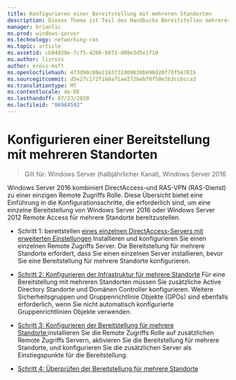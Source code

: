 ```yaml
---
title: Konfigurieren einer Bereitstellung mit mehreren Standorten
description: Dieses Thema ist Teil des Handbuchs Bereitstellen mehrerer Remote Zugriffs Server in einer Bereitstellung mit mehreren Standorten in Windows Server 2016.
manager: brianlic
ms.prod: windows-server
ms.technology: networking-ras
ms.topic: article
ms.assetid: cb84920e-7cf5-4266-b071-d09e3d5e1f10
ms.author: lizross
author: eross-msft
ms.openlocfilehash: 473d90c08e2183f32409630b698d20f79f567016
ms.sourcegitcommit: d5e27c1f2f168a71ae272bebf8f50e1b3ccbcca3
ms.translationtype: MT
ms.contentlocale: de-DE
ms.lasthandoff: 07/23/2020
ms.locfileid: "86964592"
---
```

# <a name="configure-a-multisite-deployment"></a>Konfigurieren einer Bereitstellung mit mehreren Standorten

>Gilt für: Windows Server (halbjährlicher Kanal), Windows Server 2016

 Windows Server 2016 kombiniert DirectAccess-und RAS-VPN (RAS-Dienst) zu einer einzigen Remote Zugriffs Rolle. Diese Übersicht bietet eine Einführung in die Konfigurationsschritte, die erforderlich sind, um eine einzelne Bereitstellung von Windows Server 2016 oder Windows Server 2012 Remote Access für mehrere Standorte bereitzustellen.  
  
-   Schritt 1: bereitstellen [eines einzelnen DirectAccess-Servers mit erweiterten Einstellungen](../../../directaccess/single-server-advanced/deploy-a-single-directaccess-server-with-advanced-settings.md) Installieren und konfigurieren Sie einen einzelnen Remote Zugriffs Server. Die Bereitstellung für mehrere Standorte erfordert, dass Sie einen einzelnen Server installieren, bevor Sie eine Bereitstellung für mehrere Standorte konfigurieren.  
  
-   [Schritt 2: Konfigurieren der Infrastruktur für mehrere Standorte](Step-2-Configure-the-Multisite-Infrastructure.md) Für eine Bereitstellung mit mehreren Standorten müssen Sie zusätzliche Active Directory Standorte und Domänen Controller konfigurieren. Weitere Sicherheitsgruppen und Gruppenrichtlinie Objekte (GPOs) sind ebenfalls erforderlich, wenn Sie nicht automatisch konfigurierte Gruppenrichtlinien Objekte verwenden.  
  
-   [Schritt 3: Konfigurieren der Bereitstellung für mehrere Standorte:](Step-3-Configure-the-Multisite-Deployment.md)installieren Sie die Remote Zugriffs Rolle auf zusätzlichen Remote Zugriffs Servern, aktivieren Sie die Bereitstellung für mehrere Standorte, und konfigurieren Sie die zusätzlichen Server als Einstiegspunkte für die Bereitstellung.  
  
-   [Schritt 4: Überprüfen der Bereitstellung für mehrere Standorte](Step-4-Verify-the-Multisite-Deployment.md) 
  
